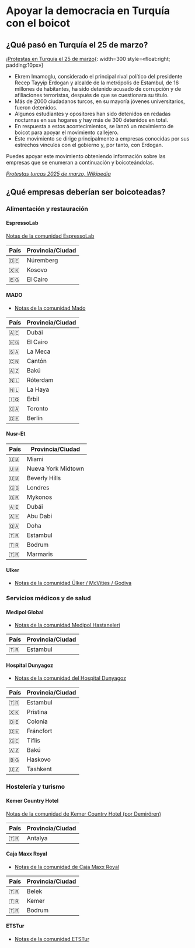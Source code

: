 # Apoyar la democracia en Turquía con el boicot

## ¿Qué pasó en Turquía el 25 de marzo?

[¡Protestas en Turquía el 25 de marzo](./assets/running_pikachu.jpeg){: width=300 style=«float:right; padding:10px»} 

- Ekrem Imamoglu, considerado el principal rival político del presidente Recep Tayyip Erdogan y alcalde de la metrópolis de Estambul, de 16 millones de habitantes, ha sido detenido acusado de corrupción y de afiliaciones terroristas, después de que se cuestionara su título. 
- Más de 2000 ciudadanos turcos, en su mayoría jóvenes universitarios, fueron detenidos. 
- Algunos estudiantes y opositores han sido detenidos en redadas nocturnas en sus hogares y hay más de 300 detenidos en total. 
- En respuesta a estos acontecimientos, se lanzó un movimiento de boicot para apoyar el movimiento callejero. 
- Este movimiento se dirige principalmente a empresas conocidas por sus estrechos vínculos con el gobierno y, por tanto, con Erdogan.

Puedes apoyar este movimiento obteniendo información sobre las empresas que se enumeran a continuación y boicoteándolas. 

[*Protestas turcas 2025 de marzo, Wikipedia*](https://en.wikipedia.org/wiki/2025_Turkish_protests)

## ¿Qué empresas deberían ser boicoteadas?

### Alimentación y restauración

#### EspressoLab

[Notas de la comunidad EspressoLab](https://boykot.web.tr/detail.php?id=65&type=marka&tab=info)

| País | Provincia/Ciudad |
| - | - |
| 🇩🇪 | Núremberg |
| 🇽🇰 | Kosovo |
| 🇪🇬 | El Cairo |

#### MADO

- [Notas de la comunidad Mado](https://boykot.web.tr/detail.php?id=74&type=marka&tab=info)

| País | Provincia/Ciudad |
| - | - |
| 🇦🇪 | Dubái |
| 🇪🇬 | El Cairo |
| 🇸🇦 | La Meca |
| 🇨🇳 | Cantón |
| 🇦🇿 | Bakú |
| 🇳🇱 | Róterdam |
| 🇳🇱 | La Haya |
| 🇮🇶 | Erbil |
| 🇨🇦 | Toronto |
| 🇩🇪 | Berlín |


#### Nusr-Et

| País | Provincia/Ciudad |
| - | - |
| 🇺🇲 | Miami |
| 🇺🇲 | Nueva York Midtown |
| 🇺🇲 | Beverly Hills |
| 🇬🇧 | Londres |
| 🇬🇷 | Mykonos |
| 🇦🇪 | Dubái |
| 🇦🇪 | Abu Dabi |
| 🇶🇦 | Doha |
| 🇹🇷 | Estambul |
| 🇹🇷 | Bodrum |
| 🇹🇷 | Marmaris |

#### Ulker

- [Notas de la comunidad Ülker / McVities / Godiva](https://boykot.web.tr/detail?id=67&type=marka)

### Servicios médicos y de salud

#### Medipol Global

- [Notas de la comunidad Medipol Hastaneleri](https://boykot.web.tr/detail?id=31345&type=marka)

| País | Provincia/Ciudad |
| - | - |
| 🇹🇷 | Estambul |



#### Hospital Dunyagoz

- [Notas de la comunidad del Hospital Dunyagoz](https://boykot.web.tr/detail.php?id=31575&type=marka&tab=notes)

| País | Provincia/Ciudad |
| - | - |
| 🇹🇷 | Estambul |
| 🇽🇰 | Pristina |
| 🇩🇪 | Colonia |
| 🇩🇪 | Fráncfort |
| 🇬🇪 | Tiflis |
| 🇦🇿 | Bakú |
| 🇧🇬 | Haskovo |
| 🇺🇿 | Tashkent |

### Hostelería y turismo

#### Kemer Country Hotel

[Notas de la comunidad de Kemer Country Hotel (por Demirören)](https://boykot.web.tr/detail?id=31149&type=marka)

| País | Provincia/Ciudad |
| - | - |
| 🇹🇷 | Antalya |

#### Caja Maxx Royal

- [Notas de la comunidad de Caja Maxx Royal](https://boykot.web.tr/detail?id=31920&type=marka)

| País | Provincia/Ciudad |
| - | - |
| 🇹🇷 | Belek |
| 🇹🇷 | Kemer |
| 🇹🇷 | Bodrum |

#### ETSTur

- [Notas de la comunidad ETSTur](https://boykot.web.tr/detail?id=31214&type=marka)